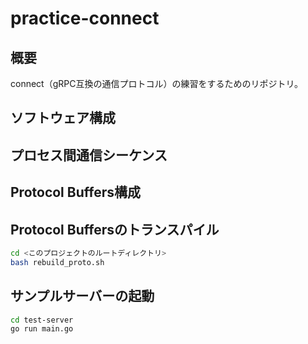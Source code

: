 # practice-connect

## 概要

connect（gRPC互換の通信プロトコル）の練習をするためのリポジトリ。

## ソフトウェア構成

## プロセス間通信シーケンス

## Protocol Buffers構成

## Protocol Buffersのトランスパイル

```bash
cd <このプロジェクトのルートディレクトリ>
bash rebuild_proto.sh
```

## サンプルサーバーの起動

```bash
cd test-server
go run main.go
```
